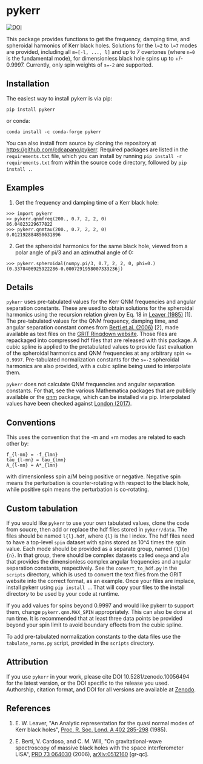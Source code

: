 # pykerr

[![DOI](https://zenodo.org/badge/359106882.svg)](https://zenodo.org/doi/10.5281/zenodo.10056494)

This package provides functions to get the frequency, damping time, and spheroidal harmonics of Kerr black holes. Solutions for the `l=2` to `l=7` modes are provided, including all `m=[-l, ..., l]` and up to 7 overtones (where `n=0` is the fundamental mode), for dimensionless black hole spins up to +/- 0.9997. Currently, only spin weights of `s=-2` are supported.

## Installation

The easiest way to install pykerr is via pip:
```
pip install pykerr
```
or conda:
```
conda install -c conda-forge pykerr
```

You can also install from source by cloning the repository at https://github.com/cdcapano/pykerr. Required packages are listed in the `requirements.txt` file, which you can install by running `pip install -r requirements.txt` from within the source code directory, followed by `pip install .`.

## Examples

 1. Get the frequency and damping time of a Kerr black hole:

```
>>> import pykerr
>> pykerr.qnmfreq(200., 0.7, 2, 2, 0)
86.04823229677822
>>> pykerr.qnmtau(200., 0.7, 2, 2, 0)
0.012192884850631896
```

 2. Get the spheroidal harmonics for the same black hole, viewed from a polar angle of pi/3 and an azimuthal angle of 0:

```
>>> pykerr.spheroidal(numpy.pi/3, 0.7, 2, 2, 0, phi=0.)
(0.3378406925922286-0.0007291958007333236j)
```

## Details

`pykerr` uses pre-tabulated values for the Kerr QNM frequencies and angular separation constants. These are used to obtain solutions for the spheroidal harmonics using the recursion relation given by Eq. 18 in [Leaver (1985)](https://doi.org/10.1098/rspa.1985.0119) [1]. The pre-tabulated values for the QNM frequency, damping time, and angular separation constant comes from [Berti et al. (2006)](https://doi.org/10.1103/PhysRevD.73.064030) [2], made available as text files on the [GRIT Ringdown website](https://centra.tecnico.ulisboa.pt/network/grit/files/ringdown/). Those files are repackaged into compressed hdf files that are released with this package. A cubic spline is applied to the pretabulated values to provide fast evaluation of the spheroidal harmonics and QNM frequencies at any arbitrary spin `<= 0.9997`. Pre-tabulated normalization constants for the `s=-2` spheroidal harmonics are also provided, with a cubic spline being used to interpolate them.

`pykerr` does not calculate QNM frequencies and angular separation constants. For that, see the various Mathematica packages that are publicly available or the [qnm](https://pypi.org/project/qnm/) package, which can be installed via pip. Interpolated values have been checked against [London (2017)](https://github.com/llondon6/kerr_public).

## Conventions

This uses the convention that the -m and +m modes are related to each other by:
```
f_{l-mn} = -f_{lmn}
tau_{l-mn} = tau_{lmn}
A_{l-mn} = A*_{lmn}
```
with dimensionless spin a/M being positive or negative. Negative spin means the perturbation is counter-rotating with respect to the black hole, while positive spin means the perturbation is co-rotating.

## Custom tabulation

If you would like `pykerr` to use your own tabulated values, clone the code from soucre, then add or replace the hdf files stored in `pykerr/data`. The files should be named `l{l}.hdf`, where `{l}` is the l index. The hdf files need to have a top-level `spin` dataset with spins stored as 10^4 times the spin value. Each mode should be provided as a separate group, named `{l}{m}{n}`. In that group, there should be complex datasets called `omega` and `alm` that provides the dimensionless complex angular frequencies and angular separation constants, respectively. See the `convert_to_hdf.py` in the `scripts` directory, which is used to convert the text files from the GRIT website into the correct format, as an example. Once your files are implace, install pykerr using `pip install .`. That will copy your files to the install directory to be used by your code at runtime.

If you add values for spins beyond 0.9997 and would like pykerr to support them, change `pykerr.qnm.MAX_SPIN` appropriately. This can also be done at run time. It is recommended that at least three data points be provided beyond your spin limit to avoid boundary effects from the cubic spline.

To add pre-tabulated normalization constants to the data files use the `tabulate_norms.py` script, provided in the `scripts` directory.

## Attribution

If you use `pykerr` in your work, please cite DOI 10.5281/zenodo.10056494 for the latest version, or the DOI specific to the release you used. Authorship, citation format, and DOI for all versions are available at [Zenodo](https://zenodo.org/doi/10.5281/zenodo.10056494).


## References

1. E. W. Leaver, "An Analytic representation for the quasi normal modes of Kerr black holes", [Proc. R. Soc. Lond. A 402 285-298](https://doi.org/10.1098/rspa.1985.0119) (1985).

2. E. Berti, V. Cardoso, and C. M. Will, "On gravitational-wave spectroscopy of massive black holes with the space interferometer LISA", [PRD 73 064030](https://doi.org/10.1103/PhysRevD.73.064030) (2006), [arXiv:0512160](https://arxiv.org/abs/gr-qc/0512160) [gr-qc].
